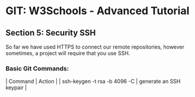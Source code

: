 
# GIT: W3Schools - Advanced Tutorial
## Section 5: Security SSH

So far we have used HTTPS to connect our remote repositories, however sometimes, a project will require that you use SSH.


### Basic Git Commands:
| Command | Action |
| ssh-keygen -t rsa -b 4096 -C <site name> | generate an SSH keypair |
